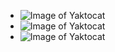 - ![Image of Yaktocat](https://octodex.github.com/images/yaktocat.png)
- ![Image of Yaktocat](https://octodex.github.com/images/yaktocat.png)
- ![Image of Yaktocat](https://octodex.github.com/images/yaktocat.png)
